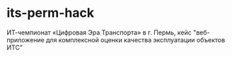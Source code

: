 # its-perm-hack
ИТ-чемпионат «Цифровая Эра Транспорта» в г. Пермь, кейс "веб-приложение для комплексной оценки качества эксплуатации объектов ИТС"
